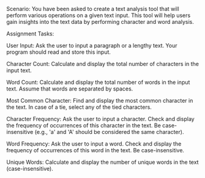 Scenario: You have been asked to create a text analysis tool that will perform various operations on a given text input. This tool will help users gain insights into the text data by performing character and word analysis.  


Assignment Tasks: 

User Input: Ask the user to input a paragraph or a lengthy text. Your program should read and store this input.  

Character Count: Calculate and display the total number of characters in the input text.  

Word Count: Calculate and display the total number of words in the input text. Assume that words are separated by spaces.  

Most Common Character: Find and display the most common character in the text. In case of a tie, select any of the tied characters.  

Character Frequency: Ask the user to input a character. Check and display the frequency of occurrences of this character in the text. Be case-insensitive (e.g., 'a' and 'A' should be considered the same character).  

Word Frequency: Ask the user to input a word. Check and display the frequency of occurrences of this word in the text. Be case-insensitive.  

Unique Words: Calculate and display the number of unique words in the text (case-insensitive).
